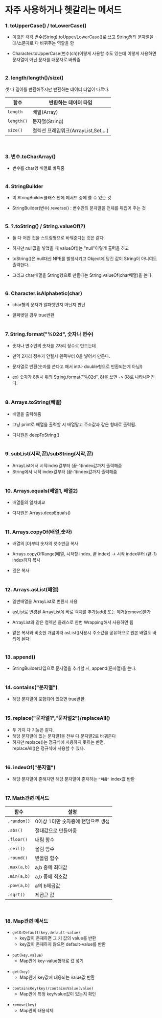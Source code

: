 # 자주 사용하거나 헷갈리는 메서드
### **1. toUpperCase() / toLowerCase()**

- 이것은 각각 변수(String).toUpper/LowerCase()로 쓰고 String형의 문자열을 대/소문자로 다 바꿔주는 역할을 함

- Character.toUpperCase(변수(ch))이렇게 사용할 수도 있는데 이렇게 사용하면 문자열이 아닌 문자를 대문자로 바꿔줌</br></br>
### **2. length/length()/size()**
셋 다 길이를 반환해주지만 반환하는 데이터 타입이 다르다.</br>

| 함수 | 반환하는 데이터 타입 |
|---|---|
| `length` | 배열(Array) |
| `length()` | 문자열(String) |
| `size()` | 컬렉션 프레임워크(ArrayList,Set,...)|
</br>

### **3. 변수.toCharArray()**
- 변수를 char형 배열로 바꿔줌</br></br>

### **4. StringBuilder**
- 이 StringBuilder클래스 안에 메서드 중에 쓸 수 있는 것

- StringBuilder(변수).reverse() : 변수안의 문자열을 전체를 뒤집어 주는 것</br></br>

### **5. ?.toString() / String.valueOf(?)**

- 둘 다 어떤 것을 스트링형으로 바꿔준다는 것은 같다.

- 하지만 null값을 넣었을 때 valueOf()는 "null"이렇게 출력을 하고

- toString()은 null대신 NPE를 발생시키고 Object에 담긴 값이 String이 아니여도 출력한다.

- 그리고 char배열을 String형으로 만들때는 String.valueOf(char배열)을 쓴다.</br></br>

 

### **6. Character.isAlphabetic(char)**

- char형의 문자가 알파벳인지 아닌지 판단

- 알파벳일 경우 true반환</br></br>

 

### **7. String.format("%02d", 숫자나 변수)**

- 숫자나 변수안의 숫자를 2자리 정수로 만드는데

- 만약 2자리 정수가 안될시 왼쪽부터 0을 넣어서 만든다.

- 문자열로 반환(숫자를 쓴다고 해서 int나 double형으로 반환되는게 아님!)

- ex) 숫자가 8일시 위의 String.format("%02d", 8)을 쓰면 -> 08로 나타내어진다.</br></br>

 

### **8. Arrays.toString(배열)**

- 배열을 출력해줌

- 그냥 print로 배열을 출력할 시 배열말고 주소값과 같은 형태로 출력됨.

- 다차원은 deepToString()</br></br>

 

### **9. subList(시작,끝)/subString(시작,끝)**

- ArrayList에서 시작index값부터 (끝-1)index값까지 출력해줌
- String에서 시작 index값부터 (끝-1)index값까지 출력해줌
</br></br>

 

### **10. Arrays.equals(배열1, 배열2)**

- 배열들의 일치비교

- 다차원은 Arrays.deepEquals()</br></br>

 

### **11. Arrays.copyOf(배열,숫자)**

- 배열의 [0]부터 숫자의 갯수만큼 복사

- Arrays.copyOfRange(배열, 시작할 index, 끝 index) -> 시작 index부터 (끝-1) index까지 복사

- 깊은 복사</br></br>

 

### **12. Arrays.asList(배열)**

- 일반배열을 ArrayList로 변환시 사용

- asList로 변경된 ArrayList에 바로 객체를 추가(add) 또는 제거(remove)불가

- ArrayList와 같은 컬렉션 클래스로 한번 Wrapping해서 사용하면 됨

- 얕은 복사와 비슷한 개념이라 asList()사용시 주소값을 공유하므로 원본 배열도 바뀌게 된다.</br></br>

 

### **13. append()**

- StringBuilder타입으로 문자열을 추가할 시, append(문자열)을 쓴다.</br></br>

 

### **14. contains("문자열")**

- 해당 문자열이 포함되어 있으면 true반환</br></br>

 

### **15. replace("문자열1","문자열2")/replaceAll()**
- 두 가지 다 기능은 같다.
- 해당 문자열에 있는 문자열1을 전부 다 문자열2로 바꿔준다
- 하지만 replace()는 정규식에 사용하지 못하는 반면,</br>
replaceAll()은 정규식에 사용할 수 있다.
</br></br>

 

### **16. indexOf("문자열")**

- 해당 문자열이 존해자면 해당 문자열이 존재하는 **`"처음"`** index값 반환
</br></br>


### **17. Math관련 메서드**
|함수|설명|
|--|--|
|`.random()`|0이상 1미만 숫자중에 랜덤으로 생성|
|`.abs()`|절대값으로 만들어줌|
|`.floor()`|내림 함수|
|`.ceil()`|올림 함수|
|`.round()`|반올림 함수|
|`.max(a,b)`|a,b 중에 최대값|
|`.min(a,b)`|a,b 중에 최소값|
|`.pow(a,b)`|a의 b제곱값|
|`.sqrt()`|제곱근 값|

</br>

### **18. Map관련 메서드**
- `getOrDefault(key,default-value)`
    - key값이 존재하면 그 키 값의 value를 반환
    - key값이 존재하지 않으면 default-value를 반환
</br></br>
- `put(key,value)`
    - Map안에 key-value형태로 값 넣기
</br></br>
- `get(key)`
    - Map안에 key값에 대응되는 value값 반환
</br></br>
- `containsKey(key)/containsValue(value)`
    - Map안에 특정 key/value값이 있는지 확인
</br></br>
- `remove(key)`
    - Map안의 내용삭제
</br></br>
